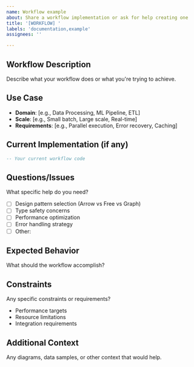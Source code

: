 ```yaml
---
name: Workflow example
about: Share a workflow implementation or ask for help creating one
title: '[WORKFLOW] '
labels: 'documentation,example'
assignees: ''

---
```


## Workflow Description
Describe what your workflow does or what you're trying to achieve.

## Use Case
- **Domain**: [e.g., Data Processing, ML Pipeline, ETL]
- **Scale**: [e.g., Small batch, Large scale, Real-time]
- **Requirements**: [e.g., Parallel execution, Error recovery, Caching]

## Current Implementation (if any)
```haskell
-- Your current workflow code
```

## Questions/Issues
What specific help do you need?
- [ ] Design pattern selection (Arrow vs Free vs Graph)
- [ ] Type safety concerns
- [ ] Performance optimization
- [ ] Error handling strategy
- [ ] Other: 

## Expected Behavior
What should the workflow accomplish?

## Constraints
Any specific constraints or requirements?
- Performance targets
- Resource limitations
- Integration requirements

## Additional Context
Any diagrams, data samples, or other context that would help.